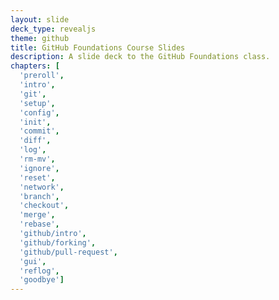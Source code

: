 ```yaml
---
layout: slide
deck_type: revealjs
theme: github
title: GitHub Foundations Course Slides
description: A slide deck to the GitHub Foundations class.
chapters: [
  'preroll',
  'intro',
  'git',
  'setup',
  'config',
  'init',
  'commit',
  'diff',
  'log',
  'rm-mv',
  'ignore',
  'reset',
  'network',
  'branch',
  'checkout',
  'merge',
  'rebase',
  'github/intro',
  'github/forking',
  'github/pull-request',
  'gui',
  'reflog',
  'goodbye']
---
```

